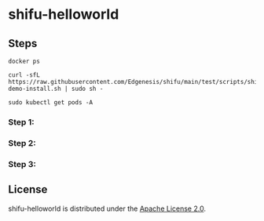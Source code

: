 # shifu-helloworld

## Steps

```shell
docker ps
```

```shell
curl -sfL https://raw.githubusercontent.com/Edgenesis/shifu/main/test/scripts/shifu-demo-install.sh | sudo sh -
```

```shell
sudo kubectl get pods -A 
```

### Step 1:

### Step 2:

### Step 3:

## License

shifu-helloworld is distributed under the [Apache License 2.0](./LICENSE).
